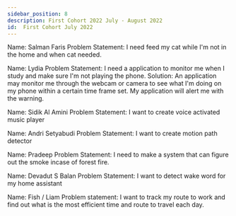 ```yaml
---
sidebar_position: 8
description: First Cohort 2022 July - August 2022
id:  First Cohort July 2022
---
```


Name: Salman Faris 
Problem Statement: I need feed my cat while I'm not in the home and when cat needed. 

Name: Lydia
Problem Statement: I need a application to monitor me when I study and make sure I'm not playing the phone.
Solution: An application may monitor me through the webcam or camera to see what I'm doing on my phone within a certain time frame set. My application will alert me with the warning.


Name:  Sidik Al Amini
Problem Statement: I want to create voice activated music player

Name: Andri Setyabudi
Problem Statement: I want to create motion path detector


Name: Pradeep 
Problem Statement: I need to make a system that can figure out the smoke incase of forest fire. 

Name: Devadut S Balan
Problem Statement: I want to detect wake word for my home assistant

Name: Fish / Liam
Problem statement: I want to track my route to work and find out what is the most efficient time and route to travel each day.
